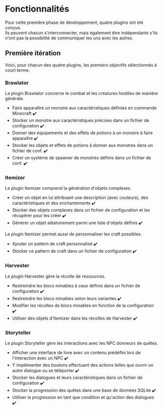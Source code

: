 # Fonctionnalités

Pour cette première phase de développement, quatre plugins ont été conçus.  
Ils peuvent chacun s'interconnecter, mais également être indépendants s'ils n'ont pas la possibilité de communiquer les uns avec les autres.  


## Première itération
Voici, pour chacun des quatre plugins, les premiers objectifs sélectionnés à court terme.


### Brawlator
Le plugin Brawlator concerne le combat et les créatures hostiles de manière générale.  

* Faire apparaître un monstre aux caractéristiques définies en commande Minecraft :heavy_check_mark:
* Stocker un monstre aux caractéristiques précises dans un fichier de configuration :heavy_check_mark:
* Donner des équipements et des effets de potions à un monstre à faire apparaître :heavy_check_mark:
* Stocker les objets et effets de potions à donner aux monstres dans un fichier de conf. :heavy_check_mark:
* Créer un système de spawner de monstres définis dans un fichier de conf. :heavy_check_mark:


### Itemizer
Le plugin Itemizer comprend la génération d'objets complexes.

* Créer un objet en lui attribuant une description (avec couleurs), des caractéristiques et des enchantements :heavy_check_mark:
* Stocker des objets complexes dans un fichier de configuration et les récupérer pour les créer :heavy_check_mark:
* Générer un objet aléatoirement parmi une liste d'objets définis :heavy_check_mark:

Le plugin Itemizer permet aussi de personnaliser les craft possibles.

* Ajouter un pattern de craft personnalisé :heavy_check_mark:
* Stocker ce pattern de craft dans un fichier de configuration :heavy_check_mark:


### Harvester
Le plugin Harvester gère la récolte de ressources.

* Restreindre les blocs minables à ceux définis dans un fichier de configuration :heavy_check_mark:
* Restreindre les blocs minables selon leurs variantes :heavy_check_mark:
* Modifier les récoltes de blocs minables en fonction de la configuration :heavy_check_mark:
* Utiliser des objets d'Itemizer dans les récoltes de Harvester :heavy_check_mark:

### Storyteller
Le plugin Storyteller gère les interactions avec les NPC donneurs de quêtes.

* Afficher une interface de livre avec un contenu prédéfini lors de l'interaction avec un NPC :heavy_check_mark:
* Y implémenter des boutons effectuant des actions telles que ouvrir un autre dialogue ou se téléporter :heavy_check_mark:
* Stocker les dialogues et leurs caractéristiques dans un fichier de configuration :heavy_check_mark:
* Stocker la progression des quêtes dans une base de données SQLite :heavy_check_mark:
* Utiliser la progression en tant que condition et qu'action des dialogues :heavy_check_mark:
